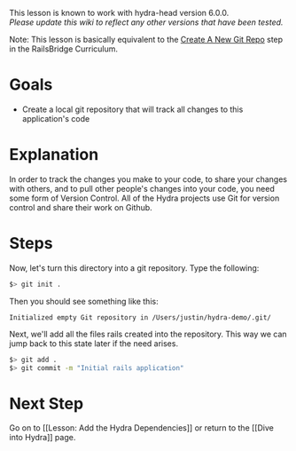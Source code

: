 This lesson is known to work with hydra-head version 6.0.0.   
_Please update this wiki to reflect any other versions that have been tested._

Note: This lesson is basically equivalent to the [Create A New Git Repo](http://curriculum.railsbridge.org/curriculum/create_a_new_git_repo) step in the RailsBridge Curriculum.

# Goals
* Create a local git repository that will track all changes to this application's code

# Explanation

In order to track the changes you make to your code, to share your changes with others, and to pull other people's changes into your code, you need some form of Version Control.  All of the Hydra projects use Git for version control and share their work on Github.

# Steps

Now, let's turn this directory into a git repository.  Type the following:

```bash
$> git init .
```

Then you should see something like this:

```
Initialized empty Git repository in /Users/justin/hydra-demo/.git/
```

Next, we'll add all the files rails created into the repository.  This way we can jump back to this state later if the need arises.

```bash
$> git add .
$> git commit -m "Initial rails application"
```

# Next Step
Go on to [[Lesson: Add the Hydra Dependencies]] or return to the [[Dive into Hydra]] page.